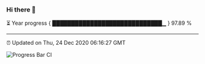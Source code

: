 ### Hi there 👋

⏳ Year progress { █████████████████████████████▁ } 97.89 %

---

⏰ Updated on Thu, 24 Dec 2020 06:16:27 GMT

![Progress Bar CI](https://github.com/liununu/liununu/workflows/Progress%20Bar%20CI/badge.svg)
